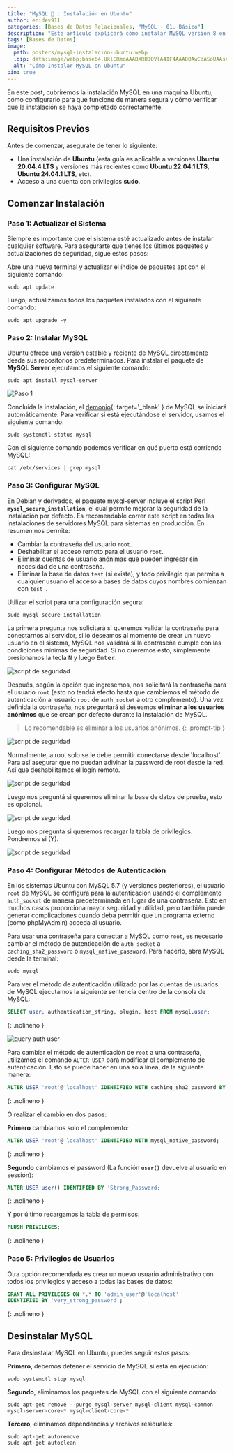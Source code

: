 ```yaml
---
title: "MySQL 🐬 : Instalación en Ubuntu"
author: enidev911
categories: [Bases de Datos Relacionales, "MySQL - 01. Básico"]
description: "Este artículo explicará cómo instalar MySQL versión 8 en una máquina Ubuntu 20.04"
tags: [Bases de Datos]
image:
  path: posters/mysql-instalacion-ubuntu.webp
  lqip: data:image/webp;base64,UklGRmoAAABXRUJQVlA4IF4AAADQAwCdASoUAAsAPzmGuVOvKSWisAgB4CcJQBhQBD37+nEsZBT2bIAA/uqLY7we9otIo6VE4hK5kLetUTtViPXpgpvzYttrY9gvIaDi5xEVH7zwYWp7jdhO+itEYAAA
  alt: "Cómo Instalar MySQL en Ubuntu"
pin: true
---
```


En este post, cubriremos la instalación MySQL en una máquina Ubuntu, cómo configurarlo para que funcione de manera segura y cómo verificar que la instalación se haya completado correctamente.

## **Requisitos Previos**

Antes de comenzar, asegurate de tener lo siguiente:

- Una instalación de **Ubuntu** (esta guía es aplicable a versiones **Ubuntu 20.04.4 LTS** y versiones más recientes como **Ubuntu 22.04.1 LTS**, **Ubuntu 24.04.1 LTS**, etc).
- Acceso a una cuenta con privilegios **sudo**.

## **Comenzar Instalación**

### **Paso 1: Actualizar el Sistema**

Siempre es importante que el sistema esté actualizado antes de instalar cualquier software. Para asegurarte que tienes los últimos paquetes y actualizaciones de seguridad, sigue estos pasos:

Abre una nueva terminal y actualizar el índice de paquetes apt con el siguiente comando:
  
```terminal
sudo apt update
```

Luego, actualizamos todos los paquetes instalados con el siguiente comando:

```terminal
sudo apt upgrade -y
```

### **Paso 2: Instalar MySQL**

Ubuntu ofrece una versión estable y reciente de MySQL directamente desde sus repositorios predeterminados. Para instalar el paquete de **MySQL Server** ejecutamos el siguiente comando:
  
```terminal
sudo apt install mysql-server
```

![Paso 1](mysql/mysql-ubuntu-install-step-1.png)


Concluida la instalación, el [demonio](https://es.wikipedia.org/wiki/Daemon_(inform%C3%A1tica)){: target='_blank' } de MySQL se iniciará automáticamente. Para verificar si está ejecutándose el servidor, usamos el siguiente comando:

```terminal
sudo systemctl status mysql
```

Con el siguiente comando podemos verificar en qué puerto está corriendo MySQL:

```terminal
cat /etc/services | grep mysql
```

### **Paso 3: Configurar MySQL**

En Debian y derivados, el paquete mysql-server incluye el script Perl **`mysql_secure_installation`**, el cual permite mejorar la seguridad de la instalación por defecto. Es recomendable correr este script en todas las instalaciones de servidores MySQL para sistemas en producción. En resumen nos permite:

* Cambiar la contraseña del usuario `root`.
* Deshabilitar el acceso remoto para el usuario `root`.
* Eliminar cuentas de usuario anónimas que pueden ingresar sin necesidad de una contraseña.
* Eliminar la base de datos `test` (si existe), y todo privilegio que permita a cualquier usuario el acceso a bases de datos cuyos nombres comienzan con `test_`.

Utilizar el script para una configuración segura:

```terminal
sudo mysql_secure_installation
```

La primera pregunta nos solicitará si queremos validar la contraseña para conectarnos al servidor, si lo deseamos al momento de crear un nuevo usuario en el sistema, MySQL nos validará si la contraseña cumple con las condiciones mínimas de seguridad. Si no queremos esto, simplemente presionamos la tecla <kbd>N</kbd> y luego <kbd>Enter</kbd>.

![script de seguridad](mysql/mysql-ubuntu-secure-installation-1.png)

Después, según la opción que ingresemos, nos solicitará la contraseña para el usuario `root` (esto no tendrá efecto hasta que cambiemos el método de autenticación al usuario `root` de `auth_socket` a otro complemento). Una vez definida la contraseña, nos preguntará si deseamos **eliminar a los usuarios anónimos** que se crean por defecto durante la instalación de MySQL.

> Lo recomendable es eliminar a los usuarios anónimos.
{: .prompt-tip }

![script de seguridad](mysql/mysql-ubuntu-secure-installation-2.png)

Normalmente, a root solo se le debe permitir conectarse desde 'localhost'. Para así asegurar que no puedan adivinar la password de root desde la red. Así que deshabilitamos el logín remoto.

![script de seguridad](mysql/mysql-ubuntu-secure-installation-3.png)

Luego nos preguntá si queremos eliminar la base de datos de prueba, esto es opcional.

![script de seguridad](mysql/mysql-ubuntu-secure-installation-4.png)

Luego nos pregunta si queremos recargar la tabla de privilegios. Pondremos si (Y).

![script de seguridad](mysql/mysql-ubuntu-secure-installation-5.png)


### **Paso 4: Configurar Métodos de Autenticación**

En los sistemas Ubuntu con MySQL 5.7 (y versiones posteriores), el usuario `root` de MySQL se configura para la autenticación usando el complemento `auth_socket` de manera predeterminada en lugar de una contraseña. Esto en muchos casos proporciona mayor seguridad y utilidad, pero también puede generar complicaciones cuando deba permitir que un programa externo (como phpMyAdmin) acceda al usuario.

Para usar una contraseña para conectar a MySQL como `root`, es necesario cambiar el método de autenticación de `auth_socket` a `caching_sha2_password` o `mysql_native_password`. Para hacerlo, abra MySQL desde la terminal:

```terminal
sudo mysql
```

Para ver el método de autenticación utilizado por las cuentas de usuarios de MySQL ejecutamos la siguiente sentencia dentro de la consola de MySQL:

```sql
SELECT user, authentication_string, plugin, host FROM mysql.user;
```
{: .nolineno }

![query auth user](mysql/mysql-ubuntu-query-auth-user.png)

Para cambiar el método de autenticación de `root` a una contraseña, utilizamos el comando `ALTER USER` para modificar el complemento de autenticación. Esto se puede hacer en una sola línea, de la siguiente manera:


```sql
ALTER USER 'root'@'localhost' IDENTIFIED WITH caching_sha2_password BY 'password';
```
{: .nolineno }

O realizar el cambio en dos pasos:

**Primero** cambiamos solo el complemento:

```sql
ALTER USER 'root'@'localhost' IDENTIFIED WITH mysql_native_password;
```
{: .nolineno }

**Segundo** cambiamos el password (La función **`user()`** devuelve al usuario en sessión):

```sql
ALTER USER user() IDENTIFIED BY 'Strong_Password;
```
{: .nolineno }

Y por último recargamos la tabla de permisos:
  
```sql
FLUSH PRIVILEGES;
```
{: .nolineno }

### **Paso 5: Privilegios de Usuarios**

Otra opción recomendada es crear un nuevo usuario administrativo con todos los privilegios y acceso a todas las bases de datos:

```sql
GRANT ALL PRIVILEGES ON *.* TO 'admin_user'@'localhost'
IDENTIFIED BY 'very_strong_password';
```
{: .nolineno }


## **Desinstalar MySQL**

Para desinstalar MySQL en Ubuntu, puedes seguir estos pasos:

**Primero**, debemos detener el servicio de MySQL si está en ejecución:

```terminal
sudo systemctl stop mysql
```

**Segundo**, eliminamos los paquetes de MySQL con el siguiente comando:

```terminal
sudo apt-get remove --purge mysql-server mysql-client mysql-common mysql-server-core-* mysql-client-core-*
```

**Tercero**, eliminamos dependencias y archivos residuales:

```terminal
sudo apt-get autoremove
sudo apt-get autoclean
```
